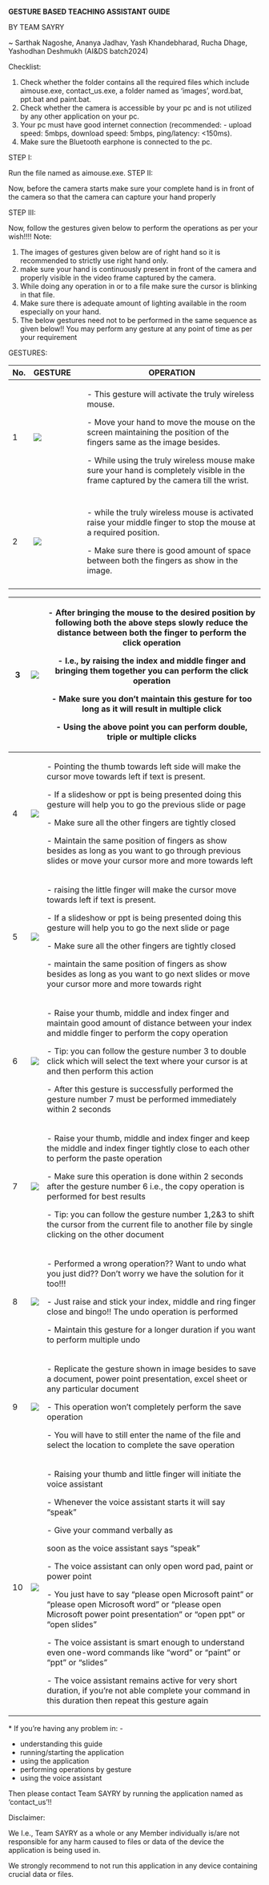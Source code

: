 ﻿**GESTURE BASED TEACHING ASSISTANT GUIDE**

BY TEAM SAYRY

~  Sarthak Nagoshe, Ananya Jadhav,  Yash Khandebharad, Rucha Dhage,  Yashodhan Deshmukh  (AI&DS batch2024)  

Checklist: 

1. Check whether the folder contains all the required files which include aimouse.exe, contact\_us.exe, a folder named as ‘images’, word.bat, ppt.bat and paint.bat. 
1. Check whether the camera is accessible by your pc and is not utilized by any other application on your pc. 
1. Your pc must have good internet connection (recommended: - upload speed: 5mbps, download speed: 5mbps, ping/latency: <150ms). 
1. Make sure the Bluetooth earphone is connected to the pc. 

STEP I: 

Run the file named as aimouse.exe. STEP II: 

Now, before the camera starts make sure your complete hand is in front of the camera so that the camera can capture your hand properly 

STEP III: 

Now, follow the gestures given below to perform the operations as per your wish!!!! Note: 

1. The images of gestures given below are of right hand so it is recommended to strictly use right hand only. 
1. make sure your hand is continuously present in front of the camera and properly visible in the video frame captured by the camera.  
1. While doing any operation in or to a file make sure the cursor is blinking in that file. 
4. Make sure there is adequate amount of lighting available in the room especially on your hand. 
4. The below gestures need not to be performed in the same sequence as given below!! You may perform any gesture at any point of time as per your requirement 

GESTURES:



|No. |GESTURE||OPERATION|
| - | - | :- | - |
|1 |![](https://github.com/sarthaknagoshe2002/Gesture-based-teaching-assistant/md%20images/Aspose.Words.0c89c8bd-e5e9-494b-a28f-10a8a279f6b2.001.png?raw=true)||<p>- This gesture will activate the truly wireless mouse. </p><p>- Move your hand to move the mouse on the screen maintaining the position of the fingers same as the image besides. </p><p>- While using the truly wireless mouse make sure your hand is completely visible in the frame captured by the camera till the wrist. </p>|
|||||
|2 |![](https://github.com/sarthaknagoshe2002/Gesture-based-teaching-assistant/md%20images/Aspose.Words.0c89c8bd-e5e9-494b-a28f-10a8a279f6b2.002.png?raw=true)||<p>- while the truly wireless mouse is activated raise your middle finger to stop the mouse at a required position. </p><p>- Make sure there is good amount of space between both the fingers as show in the image. </p>|
|||||

|3 |![](https://github.com/sarthaknagoshe2002/Gesture-based-teaching-assistant/md%20images/Aspose.Words.0c89c8bd-e5e9-494b-a28f-10a8a279f6b2.003.png?raw=true)|<p>- After bringing the mouse to the desired position by following both the above steps slowly reduce the distance between both the finger to perform the click operation </p><p>- I.e., by raising the index and middle finger and bringing them together you can perform the click operation </p><p>- Make sure you don’t maintain this gesture for too long as it will result in multiple click </p><p>- Using the above point you can perform double, triple or multiple clicks   </p>|
| - | - | - |
|4 |![](https://github.com/sarthaknagoshe2002/Gesture-based-teaching-assistant/md%20images/Aspose.Words.0c89c8bd-e5e9-494b-a28f-10a8a279f6b2.004.png?raw=true)|<p>- Pointing the thumb towards left side will make the cursor move towards left if text is present. </p><p>- If a slideshow or ppt is being presented doing this gesture will help you to go the previous slide or page </p><p>- Make sure all the other fingers are tightly closed </p><p>- Maintain the same position of fingers as show besides as long as you want to go through previous slides or move your cursor more and more towards left </p>|
|5 |![](https://github.com/sarthaknagoshe2002/Gesture-based-teaching-assistant/md%20images/Aspose.Words.0c89c8bd-e5e9-494b-a28f-10a8a279f6b2.005.png?raw=true)|<p>- raising the little finger will make the cursor move towards left if text is present. </p><p>- If a slideshow or ppt is being presented doing this gesture will help you to go the next slide or page </p><p>- Make sure all the other fingers are tightly closed </p><p>- maintain the same position of fingers as show besides as long as you want to go next slides or move your cursor more and more towards right </p>|
|6 |![](https://github.com/sarthaknagoshe2002/Gesture-based-teaching-assistant/md%20images/Aspose.Words.0c89c8bd-e5e9-494b-a28f-10a8a279f6b2.006.png?raw=true)|<p>- Raise your thumb, middle and index finger and maintain good amount of distance between your index and middle finger to perform the copy operation </p><p>- Tip: you can follow the gesture number 3 to double click which will select the text where your cursor is at and then perform this action </p><p>- After this gesture is successfully performed the gesture number 7 must be performed immediately within 2 seconds   </p>|
|7|![](https://github.com/sarthaknagoshe2002/Gesture-based-teaching-assistant/md%20images/Aspose.Words.0c89c8bd-e5e9-494b-a28f-10a8a279f6b2.007.png?raw=true)|<p>- Raise your thumb, middle and index finger and keep the middle and index finger tightly close to each other to perform the paste operation </p><p>- Make sure this operation is done within 2 seconds after the gesture number 6 i.e., the copy operation is performed for best results </p><p>- Tip: you can follow the gesture number 1,2&3 to shift the cursor from the current file to another file by single clicking on the other document </p>|
|8|![](https://github.com/sarthaknagoshe2002/Gesture-based-teaching-assistant/md%20images/Aspose.Words.0c89c8bd-e5e9-494b-a28f-10a8a279f6b2.008.png?raw=true)|<p>- Performed a wrong operation?? Want to undo what you just did?? Don’t worry we have the solution for it too!!! </p><p>- Just raise and stick your index, middle and ring finger close and bingo!! The undo operation is performed </p><p>- Maintain this gesture for a longer duration if you want to perform multiple undo </p>|
|9 |![](https://github.com/sarthaknagoshe2002/Gesture-based-teaching-assistant/md%20images/Aspose.Words.0c89c8bd-e5e9-494b-a28f-10a8a279f6b2.009.png?raw=true)|<p>- Replicate the gesture shown in image besides to save a document, power point presentation, excel sheet or any particular document  </p><p>- This operation won’t completely perform the save operation  </p><p>- You will have to still enter the name of the file and select the location to complete the save operation </p>|
|10|![](https://github.com/sarthaknagoshe2002/Gesture-based-teaching-assistant/md%20images/Aspose.Words.0c89c8bd-e5e9-494b-a28f-10a8a279f6b2.010.png?raw=true)|<p>- Raising your thumb and little finger will initiate the voice assistant </p><p>- Whenever the voice assistant starts it will say “speak” </p><p>- Give your command verbally as </p><p>soon as the voice assistant says “speak” </p><p>- The voice assistant can only open word pad, paint or power point </p><p>- You just have to say “please open Microsoft paint” or “please open Microsoft word” or “please open Microsoft power point presentation” or “open ppt” or “open slides” </p><p>- The voice assistant is smart enough to understand even one-word commands like “word” or “paint” or “ppt” or “slides” </p><p>- The voice assistant remains active for very short duration, if you’re not able complete your command in this duration then repeat this gesture again </p>|
\*  If you’re having any problem in: - 

- understanding this guide 
- running/starting the application 
- using the application 
- performing operations by gesture 
- using the voice assistant 

Then please contact Team SAYRY by running the application named as ‘contact\_us’!! 

Disclaimer: 

We I.e., Team SAYRY as a whole or any Member individually is/are not responsible for any harm caused to files or data of the device the application is being used in. 

We strongly recommend to not run this application in any device containing crucial data or files. 
